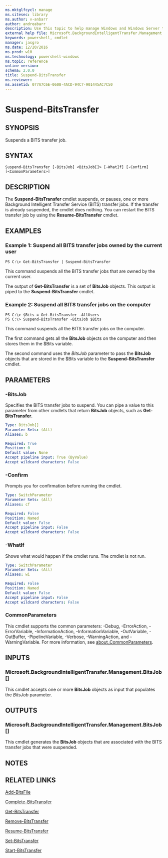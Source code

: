 ```yaml
---
ms.mktglfcycl: manage
ms.sitesec: library
ms.author: v-anbarr
author: andreabarr
description: Use this topic to help manage Windows and Windows Server technologies with Windows PowerShell.
external help file: Microsoft.BackgroundIntelligentTransfer.Management.dll-Help.xml
keywords: powershell, cmdlet
manager: jasgro
ms.date: 12/20/2016
ms.prod: w10
ms.technology: powershell-windows
ms.topic: reference
online version: 
schema: 2.0.0
title: Suspend-BitsTransfer
ms.reviewer:
ms.assetid: 077A7C6E-0608-4ACD-94C7-901445AC7C50
---
```


# Suspend-BitsTransfer

## SYNOPSIS
Suspends a BITS transfer job.

## SYNTAX

```
Suspend-BitsTransfer [-BitsJob] <BitsJob[]> [-WhatIf] [-Confirm] [<CommonParameters>]
```

## DESCRIPTION
The **Suspend-BitsTransfer** cmdlet suspends, or pauses, one or more Background Intelligent Transfer Service (BITS) transfer jobs.
If the transfer is already suspended, the cmdlet does nothing.
You can restart the BITS transfer job by using the **Resume-BitsTransfer** cmdlet.

## EXAMPLES

### Example 1: Suspend all BITS transfer jobs owned by the current user
```
PS C:\> Get-BitsTransfer | Suspend-BitsTransfer
```

This command suspends all the BITS transfer jobs that are owned by the current user.

The output of **Get-BitsTransfer** is a set of **BitsJob** objects.
This output is piped to the **Suspend-BitsTransfer** cmdlet.

### Example 2: Suspend all BITS transfer jobs on the computer
```
PS C:\> $Bits = Get-BitsTransfer -AllUsers
PS C:\> Suspend-BitsTransfer -BitsJob $Bits
```

This command suspends all the BITS transfer jobs on the computer.

The first command gets all the **BitsJob** objects on the computer and then stores them in the $Bits variable.

The second command uses the *BitsJob* parameter to pass the **BitsJob** objects that are stored in the $Bits variable to the **Suspend-BitsTransfer** cmdlet.

## PARAMETERS

### -BitsJob
Specifies the BITS transfer jobs to suspend.
You can pipe a value to this parameter from other cmdlets that return **BitsJob** objects, such as **Get-BitsTransfer**.

```yaml
Type: BitsJob[]
Parameter Sets: (All)
Aliases: b

Required: True
Position: 0
Default value: None
Accept pipeline input: True (ByValue)
Accept wildcard characters: False
```

### -Confirm
Prompts you for confirmation before running the cmdlet.

```yaml
Type: SwitchParameter
Parameter Sets: (All)
Aliases: cf

Required: False
Position: Named
Default value: False
Accept pipeline input: False
Accept wildcard characters: False
```

### -WhatIf
Shows what would happen if the cmdlet runs.
The cmdlet is not run.

```yaml
Type: SwitchParameter
Parameter Sets: (All)
Aliases: wi

Required: False
Position: Named
Default value: False
Accept pipeline input: False
Accept wildcard characters: False
```

### CommonParameters
This cmdlet supports the common parameters: -Debug, -ErrorAction, -ErrorVariable, -InformationAction, -InformationVariable, -OutVariable, -OutBuffer, -PipelineVariable, -Verbose, -WarningAction, and -WarningVariable. For more information, see [about_CommonParameters](http://go.microsoft.com/fwlink/?LinkID=113216).

## INPUTS

### Microsoft.BackgroundIntelligentTransfer.Management.BitsJob[]
This cmdlet accepts one or more **BitsJob** objects as input that populates the *BitsJob* parameter.

## OUTPUTS

### Microsoft.BackgroundIntelligentTransfer.Management.BitsJob[]
This cmdlet generates the **BitsJob** objects that are associated with the BITS transfer jobs that were suspended.

## NOTES

## RELATED LINKS

[Add-BitsFile](./Add-BitsFile.md)

[Complete-BitsTransfer](./Complete-BitsTransfer.md)

[Get-BitsTransfer](./Get-BitsTransfer.md)

[Remove-BitsTransfer](./Remove-BitsTransfer.md)

[Resume-BitsTransfer](./Resume-BitsTransfer.md)

[Set-BitsTransfer](./Set-BitsTransfer.md)

[Start-BitsTransfer](./Start-BitsTransfer.md)

